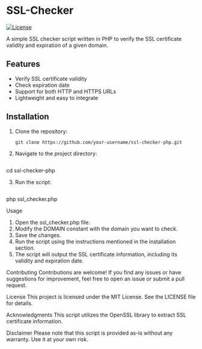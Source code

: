 # SSL-Checker
[![License](https://img.shields.io/badge/license-MIT-blue.svg)](LICENSE)

A simple SSL checker script written in PHP to verify the SSL certificate validity and expiration of a given domain.

## Features

- Verify SSL certificate validity
- Check expiration date
- Support for both HTTP and HTTPS URLs
- Lightweight and easy to integrate

## Installation

1. Clone the repository:

   ```shell
   git clone https://github.com/your-username/ssl-checker-php.git

2. Navigate to the project directory:

   ```shell
  cd ssl-checker-php

3. Run the script:

   ```shell
  php ssl_checker.php
  
Usage
1. Open the ssl_checker.php file.
2. Modify the DOMAIN constant with the domain you want to check.
3. Save the changes.
4. Run the script using the instructions mentioned in the installation section.
5. The script will output the SSL certificate information, including its validity and expiration date.

Contributing
Contributions are welcome! If you find any issues or have suggestions for improvement, feel free to open an issue or submit a pull request.

License
This project is licensed under the MIT License. See the LICENSE file for details.

Acknowledgments
This script utilizes the OpenSSL library to extract SSL certificate information.

Disclaimer
Please note that this script is provided as-is without any warranty. Use it at your own risk.
